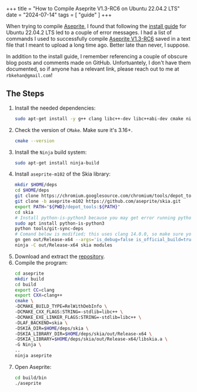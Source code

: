 +++
title = "How to Compile Aseprite V1.3-RC6 on Ubuntu 22.04.2 LTS"
date = "2024-07-14"
tags = [ "guide" ]
+++

When trying to compile [Aseprite](https://www.aseprite.org/), I found that following the [install guide](https://github.com/aseprite/aseprite/blob/main/INSTALL.md) for Ubuntu 22.04.2 LTS led to a couple of error messages. I had a list of commands I used to successfully compile [Aseprite V1.3-RC6](https://github.com/aseprite/aseprite/releases/tag/v1.3-rc6) saved in a text file that I meant to upload a long time ago. Better late than never, I suppose.

In addition to the install guide, I remember referencing a couple of obscure blog posts and comments made on GitHub. Unfortuantely, I don't have them documented, so if anyone has a relevant link, please reach out to me at `rbkehan@gmail.com`!

## The Steps

1. Install the needed dependencies:
   ``` bash
   sudo apt-get install -y g++ clang libc++-dev libc++abi-dev cmake ninja-build libx11-dev libxcursor-dev libxi-dev libgl1-mesa-dev libfontconfig1-dev
   ```
2. Check the version of `CMake`. Make sure it's 3.16+.
   ``` bash
   cmake --version
   ```
3. Install the `Ninja` build system:
   ``` bash
   sudo apt-get install ninja-build
   ```
4. Install `aseprite-m102` of the Skia library:
   ``` bash
   mkdir $HOME/deps
   cd $HOME/deps
   git clone https://chromium.googlesource.com/chromium/tools/depot_tools.git
   git clone -b aseprite-m102 https://github.com/aseprite/skia.git
   export PATH="${PWD}/depot_tools:${PATH}"
   cd skia
   # Install python-is-python3 because you may get error running python tools/git-sync-deps
   sudo apt install python-is-python3
   python tools/git-sync-deps
   # Comand below is modified; this uses clang 14.0.0, so make sure you have that version!
   gn gen out/Release-x64 --args='is_debug=false is_official_build=true skia_use_system_expat=false skia_use_system_icu=false skia_use_system_libjpeg_turbo=false skia_use_system_libpng=false skia_use_system_libwebp=false skia_use_system_zlib=false skia_use_sfntly=false skia_use_freetype=true skia_use_harfbuzz=true skia_pdf_subset_harfbuzz=true skia_use_system_freetype2=false skia_use_system_harfbuzz=false cc="clang-14" cxx="clang++-14" extra_cflags_cc=["-stdlib=libc++"] extra_ldflags=["-stdlib=libc++"]' 
   ninja -C out/Release-x64 skia modules
   ```
5. Download and extract the [repository](https://github.com/aseprite/aseprite/releases/tag/v1.3-rc6).
6. Compile the program:
   ``` bash
   cd aseprite
   mkdir build
   cd build
   export CC=clang
   export CXX=clang++
   cmake \
   -DCMAKE_BUILD_TYPE=RelWithDebInfo \
   -DCMAKE_CXX_FLAGS:STRING=-stdlib=libc++ \
   -DCMAKE_EXE_LINKER_FLAGS:STRING=-stdlib=libc++ \
   -DLAF_BACKEND=skia \
   -DSKIA_DIR=$HOME/deps/skia \
   -DSKIA_LIBRARY_DIR=$HOME/deps/skia/out/Release-x64 \
   -DSKIA_LIBRARY=$HOME/deps/skia/out/Release-x64/libskia.a \
   -G Ninja \
   ..
   ninja aseprite
   ```
7. Open Aseprite:
   ``` bash
   cd build/bin
   ./aseprite
   ```